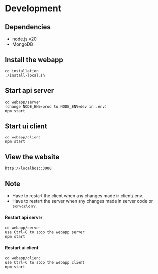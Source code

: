 # Development

## Dependencies

* node.js v20
* MongoDB

## Install the webapp

    cd installation
    ./install-local.sh
    
## Start api server

    cd webapp/server
    (change NODE_ENV=prod to NODE_ENV=dev in .env)
    npm start

## Start ui client

    cd webapp/client
    npm start

## View the website

    http://localhost:3000

## Note

- Have to restart the client when any changes made in client/.env.
- Have to restart the server when any changes made in server code or server/.env.
    
#### Restart api server

    cd webapp/server
    use Ctrl-C to stop the webapp server
    npm start

#### Restart ui client

    cd webapp/client
    use Ctrl-C to stop the webapp client
    npm start

    